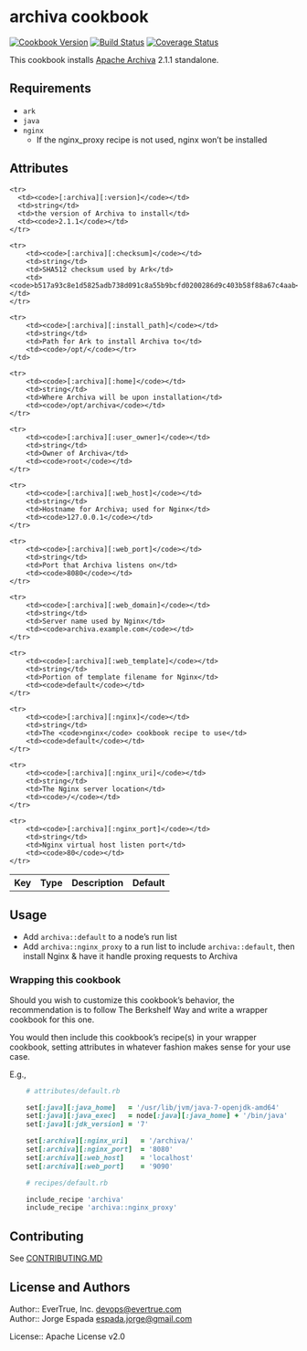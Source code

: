 # archiva cookbook

[![Cookbook Version](https://img.shields.io/cookbook/v/archiva.svg?style=flat)](https://supermarket.getchef.com/cookbooks/archiva)
[![Build Status](http://img.shields.io/travis/evertrue/archiva-cookbook.svg?style=flat)](https://travis-ci.org/evertrue/archiva-cookbook)
[![Coverage Status](https://img.shields.io/coveralls/evertrue/archiva-cookbook.svg?style=flat)](https://coveralls.io/r/evertrue/archiva-cookbook?branch=master)

This cookbook installs [Apache Archiva](http://archiva.apache.org) 2.1.1 standalone.

## Requirements

* `ark`
* `java`
* `nginx`
    - If the nginx_proxy recipe is not used, nginx won’t be installed

## Attributes

<table>
    <tr>
        <th>Key</th>
        <th>Type</th>
        <th>Description</th>
        <th>Default</th>
    </tr>

    <tr>
      <td><code>[:archiva][:version]</code></td>
      <td>string</td>
      <td>the version of Archiva to install</td>
      <td><code>2.1.1</code></td>
    </tr>

    <tr>
        <td><code>[:archiva][:checksum]</code></td>
        <td>string</td>
        <td>SHA512 checksum used by Ark</td>
        <td><code>b517a93c8e1d5825adb738d091c8a55b9bcfd0200286d9c403b58f88a67c4aab</code></td>
    </tr>

    <tr>
        <td><code>[:archiva][:install_path]</code></td>
        <td>string</td>
        <td>Path for Ark to install Archiva to</td>
        <td><code>/opt/</code></tr>
    </td>

    <tr>
        <td><code>[:archiva][:home]</code></td>
        <td>string</td>
        <td>Where Archiva will be upon installation</td>
        <td><code>/opt/archiva</code></td>
    </tr>

    <tr>
        <td><code>[:archiva][:user_owner]</code></td>
        <td>string</td>
        <td>Owner of Archiva</td>
        <td><code>root</code></td>
    </tr>

    <tr>
        <td><code>[:archiva][:web_host]</code></td>
        <td>string</td>
        <td>Hostname for Archiva; used for Nginx</td>
        <td><code>127.0.0.1</code></td>
    </tr>

    <tr>
        <td><code>[:archiva][:web_port]</code></td>
        <td>string</td>
        <td>Port that Archiva listens on</td>
        <td><code>8080</code></td>
    </tr>

    <tr>
        <td><code>[:archiva][:web_domain]</code></td>
        <td>string</td>
        <td>Server name used by Nginx</td>
        <td><code>archiva.example.com</code></td>
    </tr>

    <tr>
        <td><code>[:archiva][:web_template]</code></td>
        <td>string</td>
        <td>Portion of template filename for Nginx</td>
        <td><code>default</code></td>
    </tr>

    <tr>
        <td><code>[:archiva][:nginx]</code></td>
        <td>string</td>
        <td>The <code>nginx</code> cookbook recipe to use</td>
        <td><code>default</code></td>
    </tr>

    <tr>
        <td><code>[:archiva][:nginx_uri]</code></td>
        <td>string</td>
        <td>The Nginx server location</td>
        <td><code>/</code></td>
    </tr>

    <tr>
        <td><code>[:archiva][:nginx_port]</code></td>
        <td>string</td>
        <td>Nginx virtual host listen port</td>
        <td><code>80</code></td>
    </tr>
</table>

## Usage

* Add `archiva::default` to a node’s run list
* Add `archiva::nginx_proxy` to a run list to include `archiva::default`, then install Nginx & have it handle proxing requests to Archiva

### Wrapping this cookbook

Should you wish to customize this cookbook’s behavior, the recommendation is to follow The Berkshelf Way and write a wrapper cookbook for this one.

You would then include this cookbook’s recipe(s) in your wrapper cookbook, setting attributes in whatever fashion makes sense for your use case.

E.g.,

```ruby
    # attributes/default.rb

    set[:java][:java_home]   = '/usr/lib/jvm/java-7-openjdk-amd64'
    set[:java][:java_exec]   = node[:java][:java_home] + '/bin/java'
    set[:java][:jdk_version] = '7'

    set[:archiva][:nginx_uri]   = '/archiva/'
    set[:archiva][:nginx_port]  = '8080'
    set[:archiva][:web_host]    = 'localhost'
    set[:archiva][:web_port]    = '9090'

    # recipes/default.rb

    include_recipe 'archiva'
    include_recipe 'archiva::nginx_proxy'
```

## Contributing

See [CONTRIBUTING.MD](https://github.com/evertrue/archiva-cookbook/blob/master/CONTRIBUTING.md)

## License and Authors

Author:: EverTrue, Inc. <devops@evertrue.com>  
Author:: Jorge Espada <espada.jorge@gmail.com>

License:: Apache License v2.0
